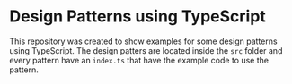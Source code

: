 # Design Patterns using TypeScript

This repository was created to show examples for some design patterns using TypeScript.
The design patters are located inside the `src` folder and every pattern have an `index.ts` that have the example code to use the pattern.
